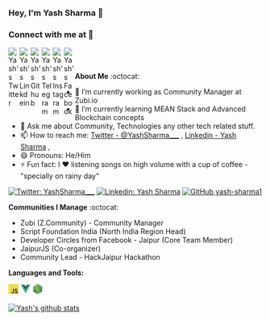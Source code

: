 ### Hey, I'm Yash Sharma 👋

### Connect with me at 🚀
<a href="https://twitter.com/YashSharma___">
  <img align="left" alt="Yash's Twitter" width="22px" src="https://cdn.jsdelivr.net/npm/simple-icons@v3/icons/twitter.svg" />
</a>
<a href="https://linkedin.com/in/sharma-yash">
  <img align="left" alt="Yash's Linkdein" width="22px" src="https://cdn.jsdelivr.net/npm/simple-icons@v3/icons/linkedin.svg" />
</a>
<a href="https://github.com/yash-sharma1">
  <img align="left" alt="Yash's Github" width="22px" src="https://cdn.jsdelivr.net/npm/simple-icons@v3/icons/github.svg" />
</a>
<a href="https://t.me/Yash_Sharma">
  <img align="left" alt="Yash's Telegram" width="22px" src="https://cdn.jsdelivr.net/npm/simple-icons@v3/icons/telegram.svg" />
</a>
<a href="https://instagram.com/yash_sharma.oo7">
  <img align="left" alt="Yash's Instagram" width="22px" src="https://cdn.jsdelivr.net/npm/simple-icons@v3/icons/instagram.svg" />
</a>
<a href="https://www.facebook.com/kumaryash599/">
  <img align="left" alt="Yash's Facebook" width="22px" src="https://cdn.jsdelivr.net/npm/simple-icons@v3/icons/facebook.svg" />
</a>
<br/>
<br/>

**About Me** :octocat:

- 🔭 I’m currently working as Community Manager at Zubi.io
- 🌱 I’m currently learning MEAN Stack and Advanced Blockchain concepts
- 💬 Ask me about Community, Technologies any other tech related stuff.
- 📫 How to reach me: [Twitter - @YashSharma___](https://twitter.com/YashSharma___) , [Linkedin - Yash Sharma](https://linkedin.com/in/sharma-yash) ,
- 😄 Pronouns: He/Him
- ⚡ Fun fact: I ❤ listening songs on high volume with a cup of coffee - "specially on rainy day"


[![Twitter: YashSharma___](https://img.shields.io/twitter/follow/YashSharma___?style=social)](https://twitter.com/YashSharma___)
[![Linkedin: Yash Sharma](https://img.shields.io/badge/-YashSharma-blue?style=flat-square&logo=Linkedin&logoColor=white&link=https://www.linkedin.com/in/sharma-yash/)](https://www.linkedin.com/in/sharma-yash/)
[![GitHub yash-sharma1](https://img.shields.io/github/followers/yash-sharma1?label=follow&style=social)](https://github.com/yashsharma1)
<!-- [![website](https://img.shields.io/badge/PortfolioWebsite-NameOfWebsite-2648ff?style=flat-square&logo=google-chrome)](https://WebsiteDomain/) -->

**Communities I Manage** :octocat:

- Zubi (Z.Community) - Community Manager
- Script Foundation India (North India Region Head)
- Developer Circles from Facebook - Jaipur (Core Team Member)
- JaipurJS (Co-organizer)
- Community Lead - HackJaipur Hackathon

**Languages and Tools:**  

<code><img height="20" src="https://raw.githubusercontent.com/github/explore/80688e429a7d4ef2fca1e82350fe8e3517d3494d/topics/javascript/javascript.png"></code>
<code><img height="20" src="https://raw.githubusercontent.com/github/explore/80688e429a7d4ef2fca1e82350fe8e3517d3494d/topics/vue/vue.png"></code>
<code><img height="20" src="https://raw.githubusercontent.com/github/explore/80688e429a7d4ef2fca1e82350fe8e3517d3494d/topics/nodejs/nodejs.png"></code>

<a href="https://github.com/yash-sharma1">
 <img align="center" src="https://github-readme-stats.vercel.app/api?username=yash-sharma1&show_icons=true&theme=dracula&line_height=27" alt="Yash's github stats"/>
</a>
